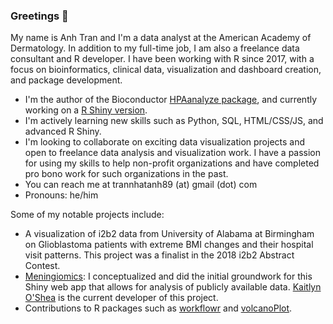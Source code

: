 ### Greetings 👋
My name is Anh Tran and I'm a data analyst at the American Academy of Dermatology. In addition to my full-time job, I am also a freelance data consultant and R developer. I have been working with R since 2017, with a focus on bioinformatics, clinical data, visualization and dashboard creation, and package development.

- I'm the author of the Bioconductor [HPAanalyze package](https://github.com/trannhatanh89/HPAanalyze), and currently working on a [R Shiny version](https://github.com/anhtr/HPAanalyzeShiny).
- I'm actively learning new skills such as Python, SQL, HTML/CSS/JS, and advanced R Shiny.
- I'm looking to collaborate on exciting data visualization projects and open to freelance data analysis and visualization work. I have a passion for using my skills to help non-profit organizations and have completed pro bono work for such organizations in the past.
- You can reach me at trannhatanh89 (at) gmail (dot) com
- Pronouns: he/him

Some of my notable projects include:
- A visualization of i2b2 data from University of Alabama at Birmingham on Glioblastoma patients with extreme BMI changes and their hospital visit patterns. This project was a finalist in the 2018 i2b2 Abstract Contest.
- [Meningiomics](http://meningiomics.northwestern.edu/): I conceptualized and did the initial groundwork for this Shiny web app that allows for analysis of publicly available data. [Kaitlyn O'Shea](https://github.com/kaitlu/MeningiOMICS) is the current developer of this project.
- Contributions to R packages such as [workflowr](https://github.com/jdblischak/workflowr) and [volcanoPlot](https://github.com/SafetyGraphics/volcanoPlot).


<!--
**trannhatanh89/trannhatanh89** is a ✨ _special_ ✨ repository because its `README.md` (this file) appears on your GitHub profile.

Here are some ideas to get you started:

- 🔭 I’m currently working on ...
- 🌱 I’m currently learning ...
- 👯 I’m looking to collaborate on ...
- 🤔 I’m looking for help with ...
- 💬 Ask me about ...
- 📫 How to reach me: ...
- 😄 Pronouns: ...
- ⚡ Fun fact: ...
-->
